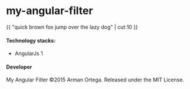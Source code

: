 # my-angular-filter

{{ "quick brown fox jump over the lazy dog" | cut:10 }} 

#### Technology stacks:    
* AngularJs 1

#### Developer  
My Angular Filter ©2015 Arman Ortega. Released under the MIT License. 
